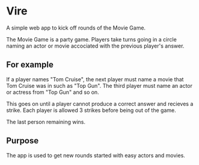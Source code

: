# Vire

A simple web app to kick off rounds of the Movie Game.

The Movie Game is a party game. Players take turns going in a circle naming an actor or movie accociated with the previous player's answer.

## For example

If a player names "Tom Cruise", the next player must name a movie that Tom Cruise was in such as "Top Gun".
The third player must name an actor or actress from "Top Gun" and so on.

This goes on until a player cannot produce a correct answer and recieves a strike. Each player is allowed 3 strikes before being out of the game.

The last person remaining wins.

## Purpose

The app is used to get new rounds started with easy actors and movies.
